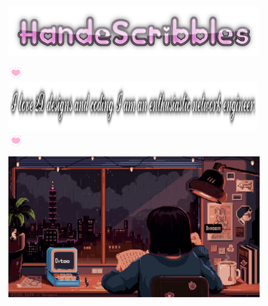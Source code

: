 <img src="https://raw.githubusercontent.com/handescribbles/handescribbles/main/cooltext439240760617193.png" alt="" width="600" height="100">

<img src="https://raw.githubusercontent.com/handescribbles/handescribbles/main/LightImpassionedAsiaticlesserfreshwaterclam-max-1mb.gif" alt="" width="30" height="30">  <img src="https://raw.githubusercontent.com/handescribbles/handescribbles/main/cooltext439240959083333.png" alt="" width="500" height="100"> <img src="https://raw.githubusercontent.com/handescribbles/handescribbles/main/LightImpassionedAsiaticlesserfreshwaterclam-max-1mb.gif" alt="" width="30" height="30">

<img src="https://raw.githubusercontent.com/handescribbles/handescribbles/4e63034c8ffe4cff5c06d3c4c30491c3ce25575d/pixel-study.gif" width="auto">

<!--
**handescribbles/handescribbles** is a ✨ _special_ ✨ repository because its `README.md` (this file) appears on your GitHub profile.

Here are some ideas to get you started:

- 🔭 I’m currently working on ...
- 🌱 I’m currently learning ...
- 👯 I’m looking to collaborate on ...
- 🤔 I’m looking for help with ...
- 💬 Ask me about ...
- 📫 How to reach me: ...
- 😄 Pronouns: ...
- ⚡ Fun fact: ...
-->
